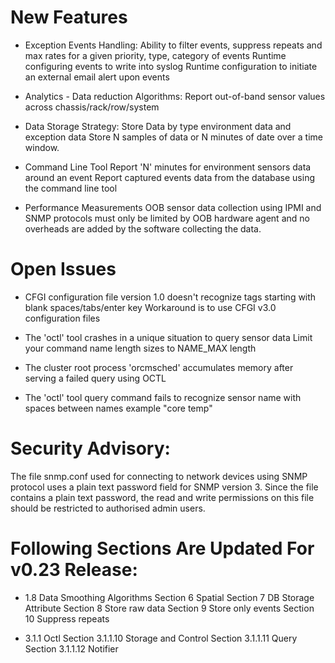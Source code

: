 New Features
============

* Exception Events Handling:
  Ability to filter events, suppress repeats and max rates for a given priority, type, category of events
  Runtime configuring events to write into syslog
  Runtime configuration to initiate an external email alert upon events

* Analytics - Data reduction Algorithms:
  Report out-of-band sensor values across chassis/rack/row/system

* Data Storage Strategy: 
  Store Data by type environment data and exception data
  Store N samples of data or N minutes of date over a time window.

* Command Line Tool
  Report 'N' minutes for environment sensors data around an event
  Report captured events data from the database using the command line tool

* Performance Measurements
  OOB sensor data collection using IPMI and SNMP protocols must only be limited by OOB hardware agent and no overheads are added by the software collecting the data.


Open Issues
===========

* CFGI configuration file version 1.0 doesn't recognize tags starting with blank spaces/tabs/enter key
  Workaround is to use CFGI v3.0 configuration files

* The 'octl' tool crashes in a unique situation to query sensor data
  Limit your command name length sizes to NAME_MAX length

* The cluster root process 'orcmsched' accumulates memory after serving a failed query using OCTL

* The 'octl' tool query command fails to recognize sensor name with spaces between names example "core temp"


Security Advisory:
==================

The file snmp.conf used for connecting to network devices using SNMP 
protocol uses a plain text password field for SNMP version 3. Since the 
file contains a plain text password, the read and write permissions 
on this file should be restricted to authorised admin users.


Following Sections Are Updated For v0.23 Release:
=================================================

* 1.8 Data Smoothing Algorithms
  Section 6 Spatial 
  Section 7 DB Storage Attribute
  Section 8 Store raw data
  Section 9 Store only events
  Section 10 Suppress repeats

* 3.1.1 Octl
  Section 3.1.1.10 Storage and Control
  Section 3.1.1.11 Query
  Section 3.1.1.12 Notifier
